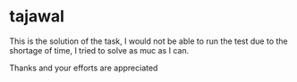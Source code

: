 # tajawal
This is the solution of the task, I would not be able to run the test due to the shortage of time, I tried to solve as muc as I can.

Thanks and your efforts are appreciated
